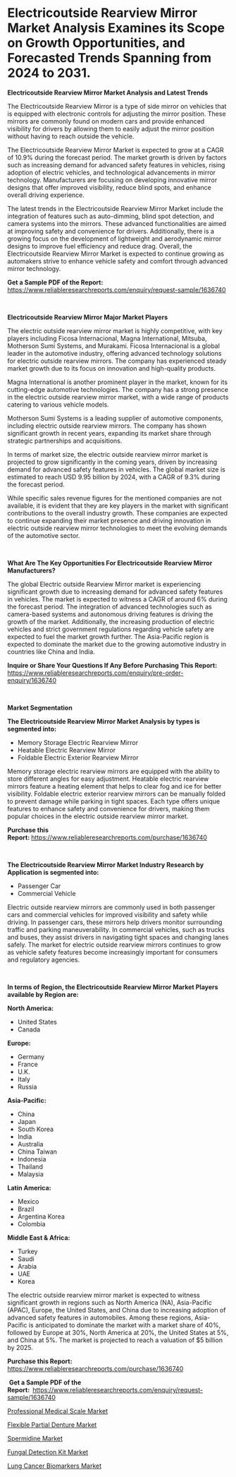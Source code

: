 <p><h1>Electricoutside Rearview Mirror Market Analysis Examines its Scope on Growth Opportunities, and Forecasted Trends Spanning from 2024 to 2031.</h1></p><p><strong>Electricoutside Rearview Mirror Market Analysis and Latest Trends</strong></p>
<p><p>The Electricoutside Rearview Mirror is a type of side mirror on vehicles that is equipped with electronic controls for adjusting the mirror position. These mirrors are commonly found on modern cars and provide enhanced visibility for drivers by allowing them to easily adjust the mirror position without having to reach outside the vehicle.</p><p>The Electricoutside Rearview Mirror Market is expected to grow at a CAGR of 10.9% during the forecast period. The market growth is driven by factors such as increasing demand for advanced safety features in vehicles, rising adoption of electric vehicles, and technological advancements in mirror technology. Manufacturers are focusing on developing innovative mirror designs that offer improved visibility, reduce blind spots, and enhance overall driving experience.</p><p>The latest trends in the Electricoutside Rearview Mirror Market include the integration of features such as auto-dimming, blind spot detection, and camera systems into the mirrors. These advanced functionalities are aimed at improving safety and convenience for drivers. Additionally, there is a growing focus on the development of lightweight and aerodynamic mirror designs to improve fuel efficiency and reduce drag. Overall, the Electricoutside Rearview Mirror Market is expected to continue growing as automakers strive to enhance vehicle safety and comfort through advanced mirror technology.</p></p>
<p><strong>Get a Sample PDF of the Report:&nbsp;</strong> <a href="https://www.reliableresearchreports.com/enquiry/request-sample/1636740">https://www.reliableresearchreports.com/enquiry/request-sample/1636740</a></p>
<p>&nbsp;</p>
<p><strong>Electricoutside Rearview Mirror Major Market Players</strong></p>
<p><p>The electric outside rearview mirror market is highly competitive, with key players including Ficosa Internacional, Magna International, Mitsuba, Motherson Sumi Systems, and Murakami. Ficosa Internacional is a global leader in the automotive industry, offering advanced technology solutions for electric outside rearview mirrors. The company has experienced steady market growth due to its focus on innovation and high-quality products.</p><p>Magna International is another prominent player in the market, known for its cutting-edge automotive technologies. The company has a strong presence in the electric outside rearview mirror market, with a wide range of products catering to various vehicle models.</p><p>Motherson Sumi Systems is a leading supplier of automotive components, including electric outside rearview mirrors. The company has shown significant growth in recent years, expanding its market share through strategic partnerships and acquisitions.</p><p>In terms of market size, the electric outside rearview mirror market is projected to grow significantly in the coming years, driven by increasing demand for advanced safety features in vehicles. The global market size is estimated to reach USD 9.95 billion by 2024, with a CAGR of 9.3% during the forecast period.</p><p>While specific sales revenue figures for the mentioned companies are not available, it is evident that they are key players in the market with significant contributions to the overall industry growth. These companies are expected to continue expanding their market presence and driving innovation in electric outside rearview mirror technologies to meet the evolving demands of the automotive sector.</p></p>
<p>&nbsp;</p>
<p><strong>What Are The Key Opportunities For Electricoutside Rearview Mirror Manufacturers?</strong></p>
<p><p>The global Electric outside Rearview Mirror market is experiencing significant growth due to increasing demand for advanced safety features in vehicles. The market is expected to witness a CAGR of around 6% during the forecast period. The integration of advanced technologies such as camera-based systems and autonomous driving features is driving the growth of the market. Additionally, the increasing production of electric vehicles and strict government regulations regarding vehicle safety are expected to fuel the market growth further. The Asia-Pacific region is expected to dominate the market due to the growing automotive industry in countries like China and India.</p></p>
<p><strong>Inquire or Share Your Questions If Any Before Purchasing This Report:</strong> <a href="https://www.reliableresearchreports.com/enquiry/pre-order-enquiry/1636740">https://www.reliableresearchreports.com/enquiry/pre-order-enquiry/1636740</a></p>
<p>&nbsp;</p>
<p><strong>Market Segmentation</strong></p>
<p><strong>The Electricoutside Rearview Mirror Market Analysis by types is segmented into:</strong></p>
<p><ul><li>Memory Storage Electric Rearview Mirror</li><li>Heatable Electric Rearview Mirror</li><li>Foldable Electric Exterior Rearview Mirror</li></ul></p>
<p><p>Memory storage electric rearview mirrors are equipped with the ability to store different angles for easy adjustment. Heatable electric rearview mirrors feature a heating element that helps to clear fog and ice for better visibility. Foldable electric exterior rearview mirrors can be manually folded to prevent damage while parking in tight spaces. Each type offers unique features to enhance safety and convenience for drivers, making them popular choices in the electric outside rearview mirror market.</p></p>
<p><strong>Purchase this Report:&nbsp;</strong><a href="https://www.reliableresearchreports.com/purchase/1636740">https://www.reliableresearchreports.com/purchase/1636740</a></p>
<p>&nbsp;</p>
<p><strong>The Electricoutside Rearview Mirror Market Industry Research by Application is segmented into:</strong></p>
<p><ul><li>Passenger Car</li><li>Commercial Vehicle</li></ul></p>
<p><p>Electric outside rearview mirrors are commonly used in both passenger cars and commercial vehicles for improved visibility and safety while driving. In passenger cars, these mirrors help drivers monitor surrounding traffic and parking maneuverability. In commercial vehicles, such as trucks and buses, they assist drivers in navigating tight spaces and changing lanes safely. The market for electric outside rearview mirrors continues to grow as vehicle safety features become increasingly important for consumers and regulatory agencies.</p></p>
<p>&nbsp;</p>
<p><strong>In terms of Region, the Electricoutside Rearview Mirror Market Players available by Region are:</strong></p>
<p>
    <p> <strong> North America: </strong>
        <ul>
            <li>United States</li>
            <li>Canada</li>
        </ul>
        </p> 
    <p> <strong> Europe: </strong>
        <ul>
            <li>Germany</li>
            <li>France</li>
            <li>U.K.</li>
            <li>Italy</li>
            <li>Russia</li>
        </ul>
        </p> 
    <p> <strong> Asia-Pacific: </strong>
        <ul>
            <li>China</li>
            <li>Japan</li>
            <li>South Korea</li>
            <li>India</li>
            <li>Australia</li>
            <li>China Taiwan</li>
            <li>Indonesia</li>
            <li>Thailand</li>
            <li>Malaysia</li>
        </ul>
        </p> 
    <p> <strong> Latin America: </strong>
        <ul>
            <li>Mexico</li>
            <li>Brazil</li>
            <li>Argentina Korea</li>
            <li>Colombia</li>
        </ul>
        </p> 
    <p> <strong> Middle East & Africa: </strong>
        <ul>
            <li>Turkey</li>
            <li>Saudi</li>
            <li>Arabia</li>
            <li>UAE</li>
            <li>Korea</li>
        </ul>
    </p>
    </p>
<p><p>The electric outside rearview mirror market is expected to witness significant growth in regions such as North America (NA), Asia-Pacific (APAC), Europe, the United States, and China due to increasing adoption of advanced safety features in automobiles. Among these regions, Asia-Pacific is anticipated to dominate the market with a market share of 40%, followed by Europe at 30%, North America at 20%, the United States at 5%, and China at 5%. The market is projected to reach a valuation of $5 billion by 2025.</p></p>
<p><strong>Purchase this Report: </strong><a href="https://www.reliableresearchreports.com/purchase/1636740">https://www.reliableresearchreports.com/purchase/1636740</a></p>
<p>&nbsp;<strong>Get a Sample PDF of the Report:&nbsp;&nbsp;</strong><a href="https://www.reliableresearchreports.com/enquiry/request-sample/1636740">https://www.reliableresearchreports.com/enquiry/request-sample/1636740</a></p>
<p><strong></strong></p>
<p><p><a href="https://medium.com/@joannknox666/professional-medical-scale-market-insights-into-market-cagr-market-trends-and-growth-strategies-6e460d693fc8">Professional Medical Scale Market</a></p><p><a href="https://medium.com/@donaldyoung656/analyzing-flexible-partial-denture-market-global-industry-perspective-and-forecast-2024-to-2031-f9757fb1597e">Flexible Partial Denture Market</a></p><p><a href="https://medium.com/@donaldyoung656/spermidine-market-comprehensive-assessment-by-type-application-and-geography-4b0142dbc6be">Spermidine Market</a></p><p><a href="https://medium.com/@joannknox666/fungal-detection-kit-market-trends-forecast-and-competitive-analysis-to-2031-40f482a6db94">Fungal Detection Kit Market</a></p><p><a href="https://medium.com/@joannknox666/lung-cancer-biomarkers-market-insights-into-market-cagr-market-trends-and-growth-strategies-ae815960bf49">Lung Cancer Biomarkers Market</a></p></p>